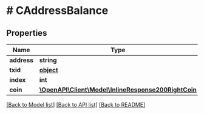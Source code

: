 # # CAddressBalance

## Properties

Name | Type | Description | Notes
------------ | ------------- | ------------- | -------------
**address** | **string** |  | 
**txid** | [**object**](.md) |  | 
**index** | **int** |  | 
**coin** | [**\OpenAPI\Client\Model\InlineResponse200RightCoin**](InlineResponse200RightCoin.md) |  | 

[[Back to Model list]](../../README.md#documentation-for-models) [[Back to API list]](../../README.md#documentation-for-api-endpoints) [[Back to README]](../../README.md)


